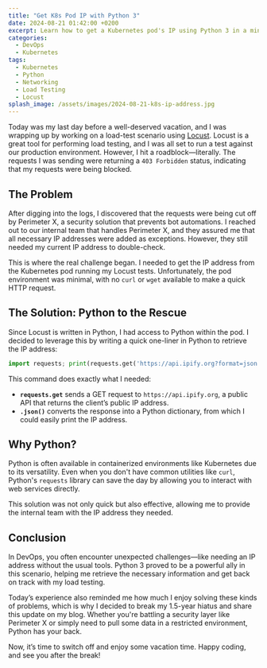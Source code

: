 ```yaml
---
title: "Get K8s Pod IP with Python 3"
date: 2024-08-21 01:42:00 +0200
excerpt: Learn how to get a Kubernetes pod's IP using Python 3 in a minimal environment without curl.
categories:
  - DevOps
  - Kubernetes
tags:
  - Kubernetes
  - Python
  - Networking
  - Load Testing
  - Locust
splash_image: /assets/images/2024-08-21-k8s-ip-address.jpg
---
```


Today was my last day before a well-deserved vacation, and I was wrapping up by working on a load-test scenario using [Locust](https://locust.io/). Locust is a great tool for performing load testing, and I was all set to run a test against our production environment. However, I hit a roadblock—literally. The requests I was sending were returning a `403 Forbidden` status, indicating that my requests were being blocked.

## The Problem

After digging into the logs, I discovered that the requests were being cut off by Perimeter X, a security solution that prevents bot automations. I reached out to our internal team that handles Perimeter X, and they assured me that all necessary IP addresses were added as exceptions. However, they still needed my current IP address to double-check.

This is where the real challenge began. I needed to get the IP address from the Kubernetes pod running my Locust tests. Unfortunately, the pod environment was minimal, with no `curl` or `wget` available to make a quick HTTP request.

## The Solution: Python to the Rescue

Since Locust is written in Python, I had access to Python within the pod. I decided to leverage this by writing a quick one-liner in Python to retrieve the IP address:

```python
import requests; print(requests.get('https://api.ipify.org?format=json').json())
```

This command does exactly what I needed:
- **`requests.get`** sends a GET request to `https://api.ipify.org`, a public API that returns the client’s public IP address.
- **`.json()`** converts the response into a Python dictionary, from which I could easily print the IP address.

## Why Python?

Python is often available in containerized environments like Kubernetes due to its versatility. Even when you don't have common utilities like `curl`, Python's `requests` library can save the day by allowing you to interact with web services directly.

This solution was not only quick but also effective, allowing me to provide the internal team with the IP address they needed.

## Conclusion

In DevOps, you often encounter unexpected challenges—like needing an IP address without the usual tools. Python 3 proved to be a powerful ally in this scenario, helping me retrieve the necessary information and get back on track with my load testing.

Today’s experience also reminded me how much I enjoy solving these kinds of problems, which is why I decided to break my 1.5-year hiatus and share this update on my blog. Whether you're battling a security layer like Perimeter X or simply need to pull some data in a restricted environment, Python has your back.

Now, it’s time to switch off and enjoy some vacation time. Happy coding, and see you after the break!
